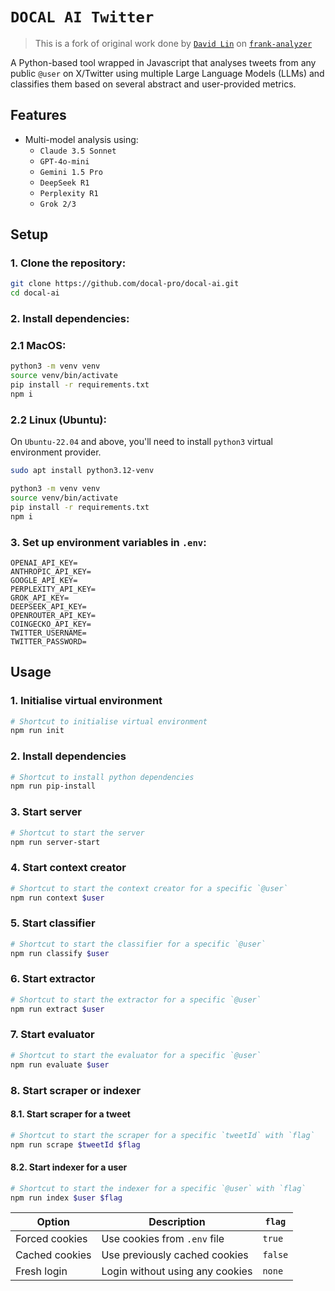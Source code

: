 # `DOCAL AI Twitter`

> This is a fork of original work done by [`David Lin`](https://github.com/davidlinjiahao) on [`frank-analyzer`](https://github.com/davidlinjiahao/frank_analyzer)

A Python-based tool wrapped in Javascript that analyses tweets from any public `@user` on X/Twitter using multiple Large Language Models (LLMs) and classifies them based on several abstract and user-provided metrics.

## Features

- Multi-model analysis using:
  - `Claude 3.5 Sonnet`
  - `GPT-4o-mini`
  - `Gemini 1.5 Pro`
  - `DeepSeek R1`
  - `Perplexity R1`
  - `Grok 2/3`

## Setup

### 1. Clone the repository:

```bash
git clone https://github.com/docal-pro/docal-ai.git
cd docal-ai
```

### 2. Install dependencies:

### 2.1 MacOS:

```bash
python3 -m venv venv
source venv/bin/activate
pip install -r requirements.txt
npm i
```

### 2.2 Linux (Ubuntu):

On `Ubuntu-22.04` and above, you'll need to install `python3` virtual environment provider.

```bash
sudo apt install python3.12-venv

python3 -m venv venv
source venv/bin/activate
pip install -r requirements.txt
npm i
```

### 3. Set up environment variables in `.env`:

```
OPENAI_API_KEY=
ANTHROPIC_API_KEY=
GOOGLE_API_KEY=
PERPLEXITY_API_KEY=
GROK_API_KEY=
DEEPSEEK_API_KEY=
OPENROUTER_API_KEY=
COINGECKO_API_KEY=
TWITTER_USERNAME=
TWITTER_PASSWORD=
```

## Usage

### 1. Initialise virtual environment

```bash
# Shortcut to initialise virtual environment
npm run init
```

### 2. Install dependencies

```bash
# Shortcut to install python dependencies
npm run pip-install
```

### 3. Start server

```bash
# Shortcut to start the server
npm run server-start
```

### 4. Start context creator

```bash
# Shortcut to start the context creator for a specific `@user`
npm run context $user
```

### 5. Start classifier

```bash
# Shortcut to start the classifier for a specific `@user`
npm run classify $user
```

### 6. Start extractor

```bash
# Shortcut to start the extractor for a specific `@user`
npm run extract $user
```

### 7. Start evaluator

```bash
# Shortcut to start the evaluator for a specific `@user`
npm run evaluate $user
```

### 8. Start scraper or indexer

#### 8.1. Start scraper for a tweet

```bash
# Shortcut to start the scraper for a specific `tweetId` with `flag`
npm run scrape $tweetId $flag
```

#### 8.2. Start indexer for a user

```bash
# Shortcut to start the indexer for a specific `@user` with `flag`
npm run index $user $flag
```

| Option         | Description                     | `flag`  |
| -------------- | ------------------------------- | ------- |
| Forced cookies | Use cookies from `.env` file    | `true`  |
| Cached cookies | Use previously cached cookies   | `false` |
| Fresh login    | Login without using any cookies | `none`  |
